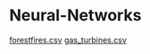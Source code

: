 # Neural-Networks
[forestfires.csv](https://github.com/rushikeshw791/Neural-Networks/files/9963547/forestfires.csv)
[gas_turbines.csv](https://github.com/rushikeshw791/Neural-Networks/files/9963549/gas_turbines.csv)
